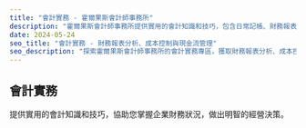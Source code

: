```yaml
---
title: "會計實務 - 霍爾果斯會計師事務所"
description: "霍爾果斯會計師事務所提供實用的會計知識和技巧，包含日常記帳、財務報表分析、成本控制等主題。"
date: 2024-05-24
seo_title: "會計實務 - 財務報表分析、成本控制與現金流管理"
seo_description: "探索霍爾果斯會計師事務所的會計實務專區，獲取財務報表分析、成本控制、現金流管理等實用會計知識，協助您掌握企業財務狀況。"
---
```


## 會計實務

提供實用的會計知識和技巧，協助您掌握企業財務狀況，做出明智的經營決策。